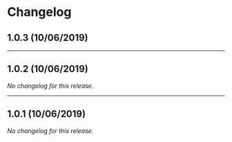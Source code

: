 # Changelog

## 1.0.3 (10/06/2019)


---

## 1.0.2 (10/06/2019)
*No changelog for this release.*

---

## 1.0.1 (10/06/2019)
*No changelog for this release.*
